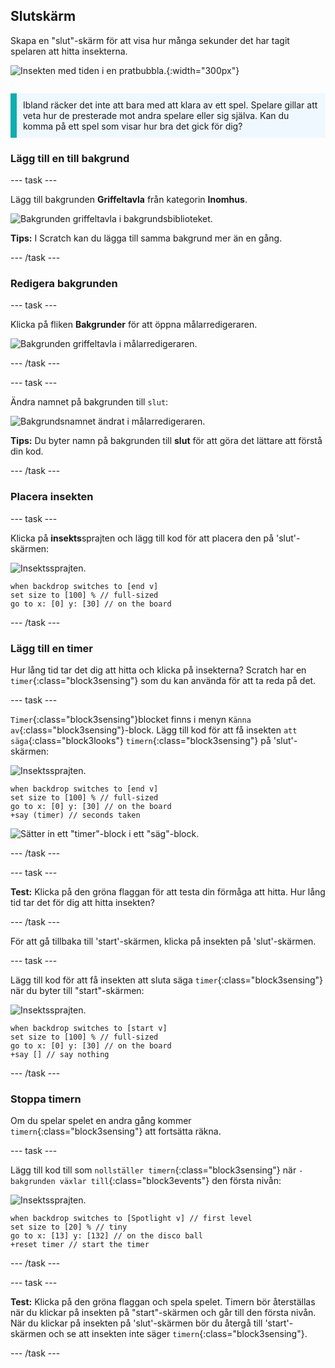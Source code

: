 ## Slutskärm

<div style="display: flex; flex-wrap: wrap">
<div style="flex-basis: 200px; flex-grow: 1; margin-right: 15px;">
Skapa en "slut"-skärm för att visa hur många sekunder det har tagit spelaren att hitta insekterna. 
</div>
<div>

![Insekten med tiden i en pratbubbla.](images/end-screen.png){:width="300px"}

</div>
</div>

<p style="border-left: solid; border-width:10px; border-color: #0faeb0; background-color: aliceblue; padding: 10px;">
Ibland räcker det inte att bara med att klara av ett spel. Spelare gillar att veta hur de presterade mot andra spelare eller sig själva. Kan du komma på ett spel som visar hur bra det gick för dig?</p>

### Lägg till en till bakgrund

--- task ---

Lägg till bakgrunden **Griffeltavla** från kategorin **Inomhus**.

![Bakgrunden griffeltavla i bakgrundsbiblioteket.](images/chalkboard.png)

**Tips:** I Scratch kan du lägga till samma bakgrund mer än en gång.

--- /task ---

### Redigera bakgrunden

--- task ---

Klicka på fliken **Bakgrunder** för att öppna målarredigeraren.

![Bakgrunden griffeltavla i målarredigeraren.](images/chalkboard2-paint.png)

--- /task ---

--- task ---

Ändra namnet på bakgrunden till `slut`:

![Bakgrundsnamnet ändrat i målarredigeraren.](images/end-screen-name.png)

**Tips:** Du byter namn på bakgrunden till **slut** för att göra det lättare att förstå din kod.

--- /task ---

### Placera insekten

--- task ---

Klicka på **insekts**sprajten och lägg till kod för att placera den på 'slut'-skärmen:

![Insektssprajten.](images/bug-sprite.png)

```blocks3
when backdrop switches to [end v]
set size to [100] % // full-sized
go to x: [0] y: [30] // on the board
```

--- /task ---

### Lägg till en timer

Hur lång tid tar det dig att hitta och klicka på insekterna? Scratch har en `timer`{:class="block3sensing"} som du kan använda för att ta reda på det.

--- task ---

`Timer`{:class="block3sensing"}blocket finns i menyn `Känna av`{:class="block3sensing"}-block. Lägg till kod för att få insekten `att säga`{:class="block3looks"} `timern`{:class="block3sensing"} på 'slut'-skärmen:

![Insektssprajten.](images/bug-sprite.png)

```blocks3
when backdrop switches to [end v]
set size to [100] % // full-sized
go to x: [0] y: [30] // on the board
+say (timer) // seconds taken
```

![Sätter in ett "timer"-block i ett "säg"-block.](images/inserting-blocks.gif)

--- /task ---

--- task ---

**Test:** Klicka på den gröna flaggan för att testa din förmåga att hitta. Hur lång tid tar det för dig att hitta insekten?

--- /task ---

För att gå tillbaka till 'start'-skärmen, klicka på insekten på 'slut'-skärmen.

--- task ---

Lägg till kod för att få insekten att sluta säga `timer`{:class="block3sensing"} när du byter till "start"-skärmen:

![Insektssprajten.](images/bug-sprite.png)

```blocks3
when backdrop switches to [start v]
set size to [100] % // full-sized
go to x: [0] y: [30] // on the board
+say [] // say nothing
```

--- /task ---

### Stoppa timern

Om du spelar spelet en andra gång kommer `timern`{:class="block3sensing"} att fortsätta räkna.

--- task ---

Lägg till kod till som `nollställer timern`{:class="block3sensing"} när `-bakgrunden växlar till`{:class="block3events"} den första nivån:

![Insektssprajten.](images/bug-sprite.png)

```blocks3
when backdrop switches to [Spotlight v] // first level
set size to [20] % // tiny
go to x: [13] y: [132] // on the disco ball
+reset timer // start the timer
```

--- /task ---

--- task ---

**Test:** Klicka på den gröna flaggan och spela spelet. Timern bör återställas när du klickar på insekten på "start"-skärmen och går till den första nivån. När du klickar på insekten på 'slut'-skärmen bör du återgå till 'start'-skärmen och se att insekten inte säger `timern`{:class="block3sensing"}.

--- /task ---

